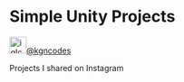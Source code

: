 # Simple Unity Projects
<img src="https://upload.wikimedia.org/wikipedia/commons/a/a5/Instagram_icon.png" alt="igIcon" height="30px"><a href="https://www.instagram.com/kgncodes/">@kgncodes</a>
<p>Projects I shared on Instagram</p>
